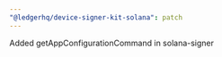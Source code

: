 ```yaml
---
"@ledgerhq/device-signer-kit-solana": patch
---
```


Added getAppConfigurationCommand in solana-signer
